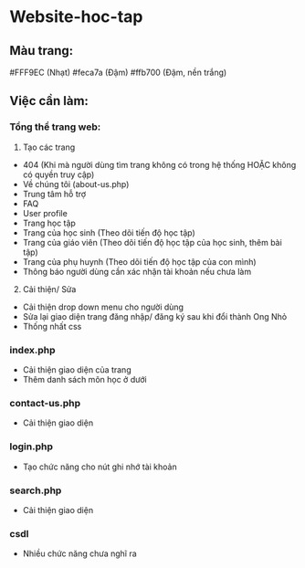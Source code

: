 # Website-hoc-tap

## Màu trang: 
#FFF9EC (Nhạt)
#feca7a (Đậm)
#ffb700 (Đậm, nền trắng)

## Việc cần làm:

### Tổng thể trang web:
1. Tạo các trang
- 404 (Khi mà người dùng tìm trang không có trong hệ thống HOẶC không có quyền truy cập)
- Về chúng tôi (about-us.php)
- Trung tâm hỗ trợ
- FAQ
- User profile
- Trang học tập
- Trang của học sinh (Theo dõi tiến độ học tập)
- Trang của giáo viên (Theo dõi tiến độ học tập của học sinh, thêm bài tập)
- Trang của phụ huynh (Theo dõi tiến độ học tập của con mình)
- Thông báo người dùng cần xác nhận tài khoản nếu chưa làm

2. Cải thiện/ Sửa
- Cải thiện drop down menu cho người dùng
- Sửa lại giao diện trang đăng nhập/ đăng ký sau khi đổi thành Ong Nhỏ
- Thống nhất css

### index.php
- Cải thiện giao diện của trang
- Thêm danh sách môn học ở dưới

### contact-us.php
- Cải thiện giao diện

### login.php
- Tạo chức năng cho nút ghi nhớ tài khoản

### search.php
- Cải thiện giao diện

### csdl
- Nhiều chức năng chưa nghĩ ra
